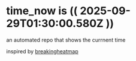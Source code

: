 # time_now is (( 2025-09-29T01:30:00.580Z ))

an automated repo that shows the currnent time

inspired by [breakingheatmap](https://github.com/breakingheatmap/breakingheatmap)